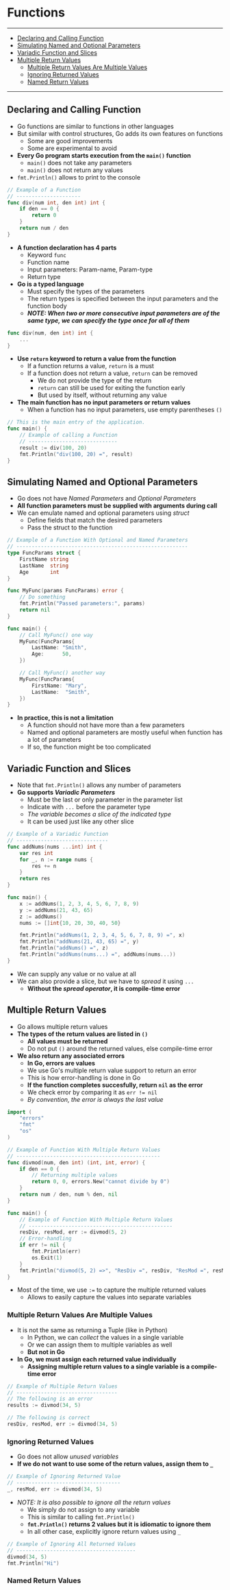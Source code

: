 # Functions

---

- [Declaring and Calling Function](#declaring-and-calling-function)
- [Simulating Named and Optional Parameters](#simulating-named-and-optional-parameters)
- [Variadic Function and Slices](#variadic-function-and-slices)
- [Multiple Return Values](#multiple-return-values)
  - [Multiple Return Values Are Multiple Values](#multiple-return-values-are-multiple-values)
  - [Ignoring Returned Values](#ignoring-returned-values)
  - [Named Return Values](#named-return-values)

---

## Declaring and Calling Function

- Go functions are similar to functions in other languages
- But similar with control structures, Go adds its own features on functions
  - Some are good improvements
  - Some are experimental to avoid
- **Every Go program starts execution from the `main()` function**
  - `main()` does not take any parameters
  - `main()` does not return any values
- `fmt.Println()` allows to print to the console

```go
// Example of a Function
// ---------------------
func div(num int, den int) int {
    if den == 0 {
        return 0
    }
    return num / den
}
```

- **A function declaration has 4 parts**
  - Keyword `func`
  - Function name
  - Input parameters: Param-name, Param-type
  - Return type
- **Go is a typed language**
  - Must specify the types of the parameters
  - The return types is specified between the input parameters and the function body
  - ***NOTE: When two or more consecutive input parameters are of the same type, we can specify the type once for all of them***

```go
func div(num, den int) int {
    ...
}
```

- **Use `return` keyword to return a value from the function**
  - If a function returns a value, `return` is a must
  - If a function does not return a value, `return` can be removed
    - We do not provide the type of the return
    - `return` can still be used for exiting the function early
    - But used by itself, without returning any value
- **The main function has no input parameters or return values**
  - When a function has no input parameters, use empty parentheses `()`

```go
// This is the main entry of the application.
func main() {
    // Example of calling a Function
    // -----------------------------
    result := div(100, 20)
    fmt.Println("div(100, 20) =", result)
}
```

## Simulating Named and Optional Parameters

- Go does not have *Named Parameters* and *Optional Parameters*
- **All function parameters must be supplied with arguments during call**
- We can emulate named and optional parameters using *struct*
  - Define fields that match the desired parameters
  - Pass the struct to the function

```go
// Example of a Function With Optional and Named Parameters
// --------------------------------------------------------
type FuncParams struct {
    FirstName string
    LastName  string
    Age       int
}

func MyFunc(params FuncParams) error {
    // Do something
    fmt.Println("Passed parameters:", params)
    return nil
}

func main() {
    // Call MyFunc() one way
    MyFunc(FuncParams{
        LastName: "Smith",
        Age:      50,
    })

    // Call MyFunc() another way
    MyFunc(FuncParams{
        FirstName: "Mary",
        LastName:  "Smith",
    })
}
```

- **In practice, this is not a limitation**
  - A function should not have more than a few parameters
  - Named and optional parameters are mostly useful when function has a lot of parameters
  - If so, the function might be too complicated

## Variadic Function and Slices

- Note that `fmt.Println()` allows any number of parameters
- **Go supports *Variadic Parameters***
  - Must be the last or only parameter in the parameter list
  - Indicate with `...` before the parameter type
  - *The variable becomes a slice of the indicated type*
  - It can be used just like any other slice

```go
// Example of a Variadic Function
// ------------------------------
func addNums(nums ...int) int {
    var res int
    for _, n := range nums {
        res += n
    }
    return res
}

func main() {
    x := addNums(1, 2, 3, 4, 5, 6, 7, 8, 9)
    y := addNums(21, 43, 65)
    z := addNums()
    nums := []int{10, 20, 30, 40, 50}

    fmt.Println("addNums(1, 2, 3, 4, 5, 6, 7, 8, 9) =", x)
    fmt.Println("addNums(21, 43, 65) =", y)
    fmt.Println("addNums() =", z)
    fmt.Println("addNums(nums...) =", addNums(nums...))
}
```

- We can supply any value or no value at all
- We can also provide a slice, but we have to *spread* it using `...`
  - **Without the *spread operator*, it is compile-time error**

## Multiple Return Values

- Go allows multiple return values
- **The types of the return values are listed in `()`**
  - **All values must be returned**
  - Do not put `()` around the returned values, else compile-time error
- **We also return any associated errors**
  - **In Go, errors are values**
  - We use Go's multiple return value support to return an error
  - This is how error-handling is done in Go
  - **If the function completes succesfully, return `nil` as the error**
  - We check error by comparing it as `err != nil`
  - *By convention, the error is always the last value*

```go
import (
    "errors"
    "fmt"
    "os"
)

// Example of Function With Multiple Return Values
// -----------------------------------------------
func divmod(num, den int) (int, int, error) {
    if den == 0 {
        // Returning multiple values
        return 0, 0, errors.New("cannot divide by 0")
    }
    return num / den, num % den, nil
}

func main() {
    // Example of Function With Multiple Return Values
    // -----------------------------------------------
    resDiv, resMod, err := divmod(5, 2)
    // Error-handling
    if err != nil {
        fmt.Println(err)
        os.Exit(1)
    }
    fmt.Println("divmod(5, 2) =>", "ResDiv =", resDiv, "ResMod =", resMod)
}
```

- Most of the time, we use `:=` to capture the multiple returned values
  - Allows to easily capture the values into separate variables

### Multiple Return Values Are Multiple Values

- It is not the same as returning a Tuple (like in Python)
  - In Python, we can *collect* the values in a single variable
  - Or we can assign them to multiple variables as well
  - **But not in Go**
- **In Go, we must assign each returned value individually**
  - **Assigning multiple return values to a single variable is a compile-time error**

```go
// Example of Multiple Return Values
// ---------------------------------
// The following is an error
results := divmod(34, 5)

// The following is correct
resDiv, resMod, err := divmod(34, 5)
```

### Ignoring Returned Values

- Go does not allow *unused variables*
- **If we do not want to use some of the return values, assign them to `_`**

```go
// Example of Ignoring Returned Value
// ----------------------------------
_, resMod, err := divmod(34, 5)
```

- *NOTE: It is also possible to ignore all the return values*
  - We simply do not assign to any variable
  - This is similar to calling `fmt.Println()`
  - **`fmt.Println()` returns 2 values but it is idiomatic to ignore them**
  - In all other case, explicitly ignore return values using `_`

```go
// Example of Ignoring All Returned Values
// ---------------------------------------
divmod(34, 5)
fmt.Println("Hi")
```

### Named Return Values
